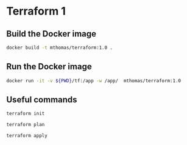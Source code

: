 # Terraform 1

## Build the Docker image
```bash
docker build -t mthomas/terraform:1.0 .
```

## Run the Docker image
```bash
docker run -it -v ${PWD}/tf:/app -w /app/  mthomas/terraform:1.0 
```

## Useful commands

```bash
terraform init
```

```bash
terraform plan
```
```bash
terraform apply
```
